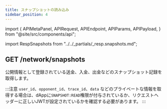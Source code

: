 ```yaml
---
title: スナップショットの読み込み
sidebar_position: 4
---
```


import {
  APIMetaPanel,
  APIRequest,
  APIEndpoint,
  APIParams,
  APIPayload,
} from "@site/src/components/api";

import RespSnapshots from "../../_partials/_resp.snapshots.md";

## GET /network/snapshots

公開情報として登録されている送金、入金、出金などのスナップショット記録を取得します。

<APIEndpoint url="/network/snapshots?offset=:offset&limit=:limit&asset=:asset&order=:order" />

<APIMetaPanel scope="" />

<APIParams
  p-offset="Pagination start time, RFC3339Nano format, e.g. `2020-12-12T12:12:12.999999999Z`"
  p-offset-required={true}
  p-limit="Pagination per page data limit, 500 by default, maximally 500. "
  p-limit-required={true}
  p-asset="The asset's id, transfer records of a certain asset."
  p-order="Sort in `ASC` or `DESC` order, `DESC` by default."
/>

<APIRequest
  title="Read snapshot detail"
  isPublic
  url="/network/snapshots?limit=10&offset=2018-05-29T16:30:24.845515732%2B08:00"
/>

<RespSnapshots />

:::注意
`user_id`、`opponent_id`、`trace_id`、`data` などのプライベートな情報を取得する場合は、dAppに`SNAPSHOT:READ`権限が付与されているか、リクエストヘッダーに正しいJWTが設定されているかを確認する必要があります。
:::
